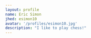 ```yaml
---
layout: profile
name: Eric Simon
jhed: esimon10
avatar: '/profiles/esimon10.jpg'
description: "I like to play chess!"
---
```


